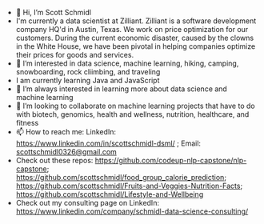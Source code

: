 - 👋 Hi, I’m Scott Schmidl
- I'm currently a data scientist at Zilliant. Zilliant is a software development company HQ'd in Austin, Texas. We work on price optimization for our customers. During the current economic disaster, caused by the clowns in the White House, we have been pivotal in helping companies optimize their prices for goods and services.
- 👀 I’m interested in data science, machine learning, hiking, camping, snowboarding, rock cliimbing, and traveling
- I am currently learning Java and JavaScript
- 🌱 I’m always interested in learning more about data science and machine learning
- 💞️ I’m looking to collaborate on machine learning projects that have to do with biotech, genomics, health and wellness, nutrition, healthcare, and fitness
- 📫 How to reach me: LinkedIn: https://www.linkedin.com/in/scottschmidl-dsml/ ; Email: scottschmidl0326@gmail.com
- Check out these repos: https://github.com/codeup-nlp-capstone/nlp-capstone; https://github.com/scottschmidl/food_group_calorie_prediction; https://github.com/scottschmidl/Fruits-and-Veggies-Nutrition-Facts; https://github.com/scottschmidl/Lifestyle-and-Wellbeing
- Check out my consulting page on LinkedIn: https://www.linkedin.com/company/schmidl-data-science-consulting/
<!---
scottschmidl/scottschmidl is a ✨ special ✨ repository because its `README.md` (this file) appears on your GitHub profile.
You can click the Preview link to take a look at your changes.
--->
